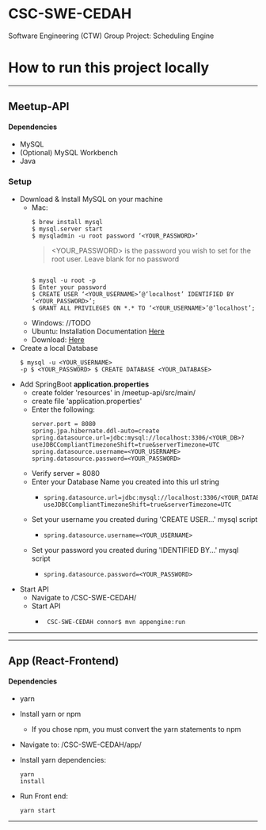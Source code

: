 # CSC-SWE-CEDAH
Software Engineering (CTW) Group Project: Scheduling Engine

# How to run this project locally
***
## Meetup-API
#### Dependencies
- MySQL
- (Optional) MySQL Workbench
- Java
### Setup
- Download & Install MySQL on your machine
  - Mac: 
    <pre><code>$ brew install mysql
    $ mysql.server start
    $ mysqladmin -u root password ‘&lt;YOUR_PASSWORD&gt;’
    </code></pre>
    > &lt;YOUR_PASSWORD&gt; is the password you wish to set for the root user.
    > Leave blank for no password
    <pre><code>
    $ mysql -u root -p
    $ Enter your password
    $ CREATE USER ‘&lt;YOUR_USERNAME&gt;’@‘localhost’ IDENTIFIED BY ‘&lt;YOUR_PASSWORD&gt;’;
    $ GRANT ALL PRIVILEGES ON *.* TO ‘&lt;YOUR_USERNAME&gt;’@‘localhost’;
    </code></pre>
  - Windows: //TODO
  - Ubuntu: Installation Documentation [Here](https://www.digitalocean.com/community/tutorials/how-to-install-mysql-on-ubuntu-18-04)
  - Download: [Here](https://www.mysql.com/downloads/)
- Create a local Database<pre><code>$ mysql -u &lt;YOUR_USERNAME&gt; -p
  $ &lt;YOUR_PASSWORD&gt;
  $ CREATE DATABASE &lt;YOUR_DATABASE&gt;
  </code></pre>
- Add SpringBoot __application.properties__
  - create folder 'resources' in /meetup-api/src/main/
  - create file 'application.properties'
  - Enter the following:<pre><code>server.port = 8080
spring.jpa.hibernate.ddl-auto=create
spring.datasource.url=jdbc:mysql://localhost:3306/&lt;YOUR_DB&gt;?useJDBCCompliantTimezoneShift=true&serverTimezone=UTC
spring.datasource.username=&lt;YOUR_USERNAME&gt;
spring.datasource.password=&lt;YOUR_PASSWORD&gt;</code></pre> 
  - Verify server = 8080
  - Enter your Database Name you created into this url string
    - <pre><code>spring.datasource.url=jdbc:mysql://localhost:3306/&lt;YOUR_DATABASE&gt;?useJDBCCompliantTimezoneShift=true&serverTimezone=UTC</code></pre>
  - Set your username you created during 'CREATE USER...' mysql script
    - <pre><code>spring.datasource.username=&lt;YOUR_USERNAME&gt;</code></pre>
  - Set your password you created during 'IDENTIFIED BY...' mysql script
    - <pre><code>spring.datasource.password=&lt;YOUR_PASSWORD&gt;</code></pre>
- Start API 
  - Navigate to /CSC-SWE-CEDAH/
  - Start API
    - <pre><code> CSC-SWE-CEDAH connor$ mvn appengine:run </code></pre>
***
***
## App (React-Frontend)
#### Dependencies
- yarn

- Install yarn or npm 
  - If you chose npm, you must convert the yarn statements to npm
- Navigate to: /CSC-SWE-CEDAH/app/
- Install yarn dependencies: <pre><code>yarn install</pre></code>
- Run Front end: <pre><code>yarn start</pre></code>

***
